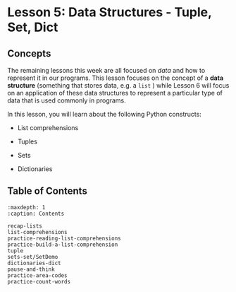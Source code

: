 # <i class="fas fa-book"></i> Lesson 5: Data Structures - Tuple, Set, Dict

## Concepts

The remaining lessons this week are all focused on _data_ and how to represent it in our programs. This lesson focuses on the concept of a **data structure** (something that stores data, e.g. a `list` ) while Lesson 6 will focus on an application of these data structures to represent a particular type of data that is used commonly in programs.

In this lesson, you will learn about the following Python constructs:

- List comprehensions

- Tuples

- Sets

- Dictionaries

## Table of Contents

```{toctree}
:maxdepth: 1
:caption: Contents

recap-lists
list-comprehensions
practice-reading-list-comprehensions
practice-build-a-list-comprehension
tuple
sets-set/SetDemo
dictionaries-dict
pause-and-think
practice-area-codes
practice-count-words
```
